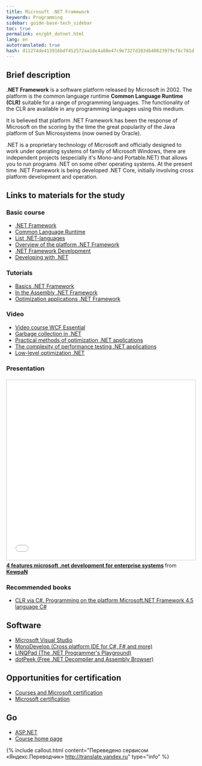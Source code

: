 ```yaml
--- 
title: Microsoft .NET Framework 
keywords: Programming 
sidebar: guide-base-tech_sidebar 
toc: true 
permalink: en/gbt_dotnet.html 
lang: en 
autotranslated: true 
hash: d11274de413916bdf452572aa1de4a88e47c9e7327d103db40623979cf6c781d 
--- 
```


## Brief description

**.NET Framework** is a software platform released by Microsoft in 2002. The platform is the common language runtime **Common Language Runtime (CLR)** suitable for a range of programming languages. The functionality of the CLR are available in any programming languages using this medium.

It is believed that platform .NET Framework has been the response of Microsoft on the scoring by the time the great popularity of the Java platform of Sun Microsystems (now owned by Oracle).

.NET is a proprietary technology of Microsoft and officially designed to work under operating systems of family of Microsoft Windows, there are independent projects (especially it's Mono-and Portable.NET) that allows you to run programs .NET on some other operating systems. At the present time .NET Framework is being developed .NET Core, initially involving cross platform development and operation.

## Links to materials for the study

### Basic course

* [.NET Framework](https://ru.wikipedia.org/wiki/.NET_Framework)
* [Common Language Runtime](https://ru.wikipedia.org/wiki/Common_Language_Runtime)
* [List .NET-languages](https://ru.wikipedia.org/wiki/Список_.NET-языков)
* [Overview of the platform .NET Framework](https://msdn.microsoft.com/ru-ru/library/zw4w595w.aspx?f=255&MSPPError=-2147217396)
* [.NET Framework Development](https://msdn.microsoft.com/ru-ru/library/ff361664.aspx)
* [Developing with .NET](https://msdn.microsoft.com/ru-ru/library/aa139615.aspx)

### Tutorials

* [Basics .NET Framework](https://professorweb.ru/my/csharp/base_net/level1/net_index.php)
* [In the Assembly .NET Framework](https://professorweb.ru/my/csharp/assembly/level1/assembly_index.php)
* [Optimization applications .NET Framework](https://professorweb.ru/my/csharp/optimization/level1/)

### Video

* [Video course WCF Essential](https://www.youtube.com/playlist?list=PLvItDmb0sZw86Ph0CL6H2BfgXu47-rOvk)
* [Garbage collection in .NET](https://www.youtube.com/watch?v=29sxHG3nFx8)
* [Practical methods of optimization .NET applications](https://www.youtube.com/watch?v=fqYaXrwEkl4)
* [The complexity of performance testing .NET applications](https://www.youtube.com/watch?v=PDGKOqyfaTg)
* [Low-level optimization .NET](https://www.youtube.com/watch?v=0h3kfHDfkk4&t=4s)

### Presentation

<div class="thumb-wrap" style="margin-top: 20px; margin-bottom: 20px">
<iframe src="//www.slideshare.net/slideshow/embed_code/key/JyyTWd0yktR9qU" width="854" height="480" frameborder="0" marginwidth="0" marginheight="0" scrolling="no" style="border:1px solid #CCC; border-width:1px; margin-bottom:5px; max-width: 100%;" allowfullscreen> </iframe> <div style="margin-bottom:5px"> <strong> <a href="//www.slideshare.net/KewpaN/4-microsoft-net" title="4 features microsoft .net development for enterprise systems" target="_blank">4 features microsoft .net development for enterprise systems</a> </strong> from <strong><a target="_blank" href="//www.slideshare.net/KewpaN">KewpaN</a></strong> </div>
</div>

### Recommended books

* [CLR via C#. Programming on the platform Microsoft.NET Framework 4.5 language C#](http://www.ozon.ru/context/detail/id/21236101/)

## Software

* [Microsoft Visual Studio](https://www.visualstudio.com/)
* [MonoDevelop (Cross platform IDE for C#, F# and more)](http://www.monodevelop.com/)
* [LINQPad (The .NET Programmer's Playground)](https://www.linqpad.net/)
* [dotPeek (Free .NET Decompiler and Assembly Browser)](https://www.jetbrains.com/decompiler/)

## Opportunities for certification

* [Courses and Microsoft certification](http://www.specialist.ru/vendor/microsoft)
* [Microsoft certification](https://habrahabr.ru/post/249331/)

## Go

* [ASP.NET](gbt_aspnet.html)
* [Course home page](gbt_landing-page.html)

{% include callout.html content="Переведено сервисом «Яндекс.Переводчик» <http://translate.yandex.ru>" type="info" %}
